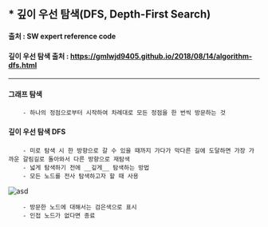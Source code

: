 ## * 깊이 우선 탐색(DFS, Depth-First Search)   
#### 출처 : SW expert reference code   
#### 깊이 우선 탐색 출처 : https://gmlwjd9405.github.io/2018/08/14/algorithm-dfs.html   
***   

#### 그래프 탐색   

		- 하나의 정점으로부터 시작하여 차례대로 모든 정점을 한 번씩 방문하는 것   

#### 깊이 우선 탐색 DFS   
		- 미로 탐색 시 한 방향으로 갈 수 있을 때까지 가다가 막다른 길에 도달하면 가장 가까운 갈림길로 돌아와서 다른 방향으로 재탐색   
		- 넓게 탐색하기 전에 __깊게__ 탐색하는 방법   
		- 모든 노드를 전사 탐색하고자 할 때 사용   
		
![asd](https://user-images.githubusercontent.com/55940552/103302727-a6698a00-4a47-11eb-8b53-1d8713dd3f85.PNG)   

		- 방문한 노드에 대해서는 검은색으로 표시   
		- 인접 노드가 없다면 종료   

